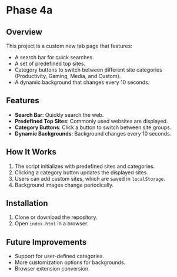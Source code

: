 # Phase 4a

## Overview
This project is a custom new tab page that features:
- A search bar for quick searches.
- A set of predefined top sites.
- Category buttons to switch between different site categories (Productivity, Gaming, Media, and Custom).
- A dynamic background that changes every 10 seconds.

## Features
- **Search Bar**: Quickly search the web.
- **Predefined Top Sites**: Commonly used websites are displayed.
- **Category Buttons**: Click a button to switch between site groups.
- **Dynamic Backgrounds**: Background changes every 10 seconds.

## How It Works
1. The script initializes with predefined sites and categories.
2. Clicking a category button updates the displayed sites.
3. Users can add custom sites, which are saved in `localStorage`.
4. Background images change periodically.

## Installation
1. Clone or download the repository.
2. Open `index.html` in a browser.

## Future Improvements
- Support for user-defined categories.
- More customization options for backgrounds.
- Browser extension conversion.